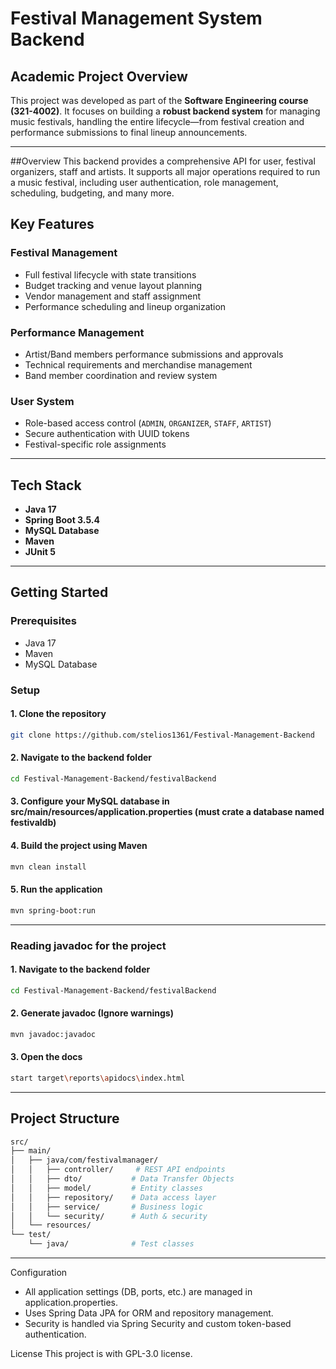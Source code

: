 # Festival Management System Backend

## Academic Project Overview

This project was developed as part of the **Software Engineering course (321-4002)**. It focuses on building a **robust backend system** for managing music festivals, handling the entire lifecycle—from festival creation and performance submissions to final lineup announcements.

---
##Overview
This backend provides a comprehensive API for user, festival organizers, staff and artists. It supports all major operations required to run a music festival, including user authentication, role management, scheduling, budgeting, and many more.

## Key Features

### Festival Management

* Full festival lifecycle with state transitions
* Budget tracking and venue layout planning
* Vendor management and staff assignment
* Performance scheduling and lineup organization 

### Performance Management

* Artist/Band members performance submissions and approvals
* Technical requirements and merchandise management
* Band member coordination and review system

### User System

* Role-based access control (`ADMIN`, `ORGANIZER`, `STAFF`, `ARTIST`)
* Secure authentication with UUID tokens
* Festival-specific role assignments

---

## Tech Stack

* **Java 17**
* **Spring Boot 3.5.4**
* **MySQL Database**
* **Maven**
* **JUnit 5**

---

## Getting Started

### Prerequisites

* Java 17
* Maven
* MySQL Database

### Setup
#### 1. Clone the repository
```bash
git clone https://github.com/stelios1361/Festival-Management-Backend
```
#### 2. Navigate to the backend folder
```bash
cd Festival-Management-Backend/festivalBackend
```
#### 3. Configure your MySQL database in src/main/resources/application.properties (must crate a database named festivaldb)

#### 4. Build the project using Maven
```bash
mvn clean install
```
#### 5. Run the application
```bash
mvn spring-boot:run
```
---
### Reading javadoc for the project
#### 1. Navigate to the backend folder
```bash
cd Festival-Management-Backend/festivalBackend
```
#### 2. Generate javadoc (Ignore warnings)
```bash
mvn javadoc:javadoc
```

#### 3. Open the docs
```bash
start target\reports\apidocs\index.html
```
---

## Project Structure
```bash
src/
├── main/
│   ├── java/com/festivalmanager/
│   │   ├── controller/     # REST API endpoints
│   │   ├── dto/           # Data Transfer Objects
│   │   ├── model/         # Entity classes
│   │   ├── repository/    # Data access layer
│   │   ├── service/       # Business logic
│   │   └── security/      # Auth & security
│   └── resources/
└── test/
    └── java/              # Test classes
```
---

Configuration
* All application settings (DB, ports, etc.) are managed in application.properties.
* Uses Spring Data JPA for ORM and repository management.
* Security is handled via Spring Security and custom token-based authentication.

License
This project is with GPL-3.0 license.

